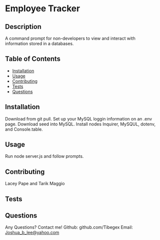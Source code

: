 # Employee Tracker

## Description

A command prompt for non-developers to view and interact with information stored in a databases.

## Table of Contents

- [Installation](#installation)
- [Usage](#usage)
- [Contributing](#contributing)
- [Tests](#tests)
- [Questions](#questions)

## Installation

Download from git pull. Set up your MySQL loggin information on an .env page. Download seed into MySQL. Install nodes Inquirer, MySQUL, dotenv, and Console.table.

## Usage

Run node server.js and follow prompts.

## Contributing

Lacey Pape and Tarik Maggio

## Tests

## Questions

Any Questions? Contact me! Github: github.com/Tibegex Email: Joshua_b_lee@yahoo.com
